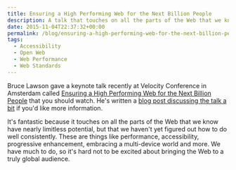 ```yaml
---
title: Ensuring a High Performing Web for the Next Billion People
description: A talk that touches on all the parts of the Web that we know have nearly limitless potential, but that we haven't yet figured out how to do well consistently.
date: 2015-11-04T22:37:32+00:00
permalink: /blog/ensuring-a-high-performing-web-for-the-next-billion-people/
tags:
  - Accessibility
  - Open Web
  - Web Performance
  - Web Standards
---
```


Bruce Lawson gave a keynote talk recently at Velocity Conference in Amsterdam called [Ensuring a High Performing Web for the Next Billion People](https://www.youtube.com/watch?v=f6As5HEkG5E) that you should watch. He's written a [blog post discussing the talk a bit](http://www.brucelawson.co.uk/2015/ensuring-a-high-performing-web-for-the-next-billion-people/) if you'd like more information.

It's fantastic because it touches on all the parts of the Web that we know have nearly limitless potential, but that we haven't yet figured out how to do well consistently. These are things like performance, accessibility, progressive enhancement, embracing a multi-device world and more. We have much to do, so it's hard not to be excited about bringing the Web to a truly global audience.
